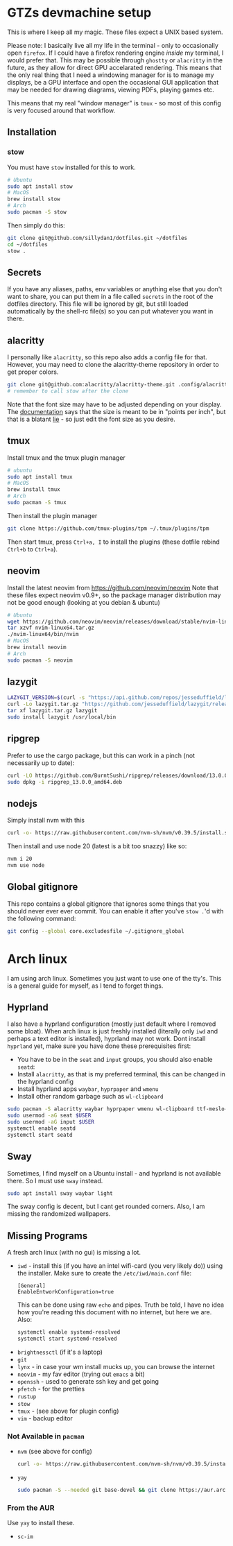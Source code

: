 # GTZs devmachine setup
This is where I keep all my magic. These files expect a UNIX based system.

Please note: I basically live all my life in the terminal - only to occasionally open `firefox`.
If I could have a firefox rendering engine _inside_ my terminal, I would prefer that.
This may be possible through `ghostty` or `alacritty` in the future, as they allow for direct GPU accelarated rendering.
This means that the only real thing that I need a windowing manager for is to manage my displays, be a GPU interface and
open the occasional GUI application that may be needed for drawing diagrams, viewing PDFs, playing games etc.

This means that my real "window manager" is `tmux` - so most of this config is very focused around that workflow.

## Installation

### stow
You must have `stow` installed for this to work.
```sh
# Ubuntu
sudo apt install stow
# MacOS
brew install stow
# Arch
sudo pacman -S stow
```

Then simply do this:
```sh
git clone git@github.com/sillydan1/dotfiles.git ~/dotfiles
cd ~/dotfiles
stow .
```

## Secrets
If you have any aliases, paths, env variables or anything else that you don't want to share, you can put them in a file called `secrets` in the root of the dotfiles directory.
This file will be ignored by git, but still loaded automatically by the shell-rc file(s) so you can put whatever you want in there.

## alacritty
I personally like `alacritty`, so this repo also adds a config file for that. However, you may need to clone the alacritty-theme repository in order to get proper colors.
```sh
git clone git@github.com:alacritty/alacritty-theme.git .config/alacritty/alacritty-theme
# remember to call stow after the clone
```
Note that the font size may have to be adjusted depending on your display.
The [documentation](https://alacritty.org/config-alacritty.html) says that the size is meant to be in "points per inch",
but that is a blatant [lie](https://github.com/alacritty/alacritty/issues/5505) - so just edit the font size as you desire.

## tmux
Install tmux and the tmux plugin manager
```sh
# ubuntu
sudo apt install tmux
# MacOS
brew install tmux
# Arch
sudo pacman -S tmux
```
Then install the plugin manager
```sh
git clone https://github.com/tmux-plugins/tpm ~/.tmux/plugins/tpm
```
Then start tmux, press `Ctrl+a, I` to install the plugins (these dotfile rebind `Ctrl+b` to `Ctrl+a`).

## neovim
Install the latest neovim from https://github.com/neovim/neovim
Note that these files expect neovim v0.9+, so the package manager distribution may not be good enough (looking at you debian & ubuntu)
```sh
# Ubuntu
wget https://github.com/neovim/neovim/releases/download/stable/nvim-linux64.tar.gz
tar xzvf nvim-linux64.tar.gz
./nvim-linux64/bin/nvim
# MacOS
brew install neovim
# Arch
sudo pacman -S neovim
```

## lazygit
```sh
LAZYGIT_VERSION=$(curl -s "https://api.github.com/repos/jesseduffield/lazygit/releases/latest" | grep -Po '"tag_name": "v\K[^"]*')
curl -Lo lazygit.tar.gz "https://github.com/jesseduffield/lazygit/releases/latest/download/lazygit_${LAZYGIT_VERSION}_Linux_x86_64.tar.gz"
tar xf lazygit.tar.gz lazygit
sudo install lazygit /usr/local/bin
```

## ripgrep
Prefer to use the cargo package, but this can work in a pinch (not necessarily up to date):
```sh
curl -LO https://github.com/BurntSushi/ripgrep/releases/download/13.0.0/ripgrep_13.0.0_amd64.deb
sudo dpkg -i ripgrep_13.0.0_amd64.deb
```

## nodejs
Simply install nvm with this
```sh
curl -o- https://raw.githubusercontent.com/nvm-sh/nvm/v0.39.5/install.sh | bash
```

Then install and use node 20 (latest is a bit too snazzy) like so:
```sh
nvm i 20
nvm use node
```

## Global gitignore
This repo contains a global gitignore that ignores some things that you should never ever ever commit.
You can enable it after you've `stow .`'d with the following command:
```sh
git config --global core.excludesfile ~/.gitignore_global
```

# Arch linux
I am using arch linux. Sometimes you just want to use one of the tty's.
This is a general guide for myself, as I tend to forget things.

## Hyprland
I also have a hyprland configuration (mostly just default where I removed some bloat).
When arch linux is just freshly installed (literally only `iwd` and perhaps a text editor is installed), hyprland may not work.
Dont install `hyprland` yet, make sure you have done these prerequisites first:

 - You have to be in the `seat` and `input` groups, you should also enable `seatd`:
 - Install `alacritty`, as that is my preferred terminal, this can be changed in the hyprland config
 - Install hyprland apps `waybar`, `hyprpaper` and `wmenu`
 - Install other random garbage such as `wl-clipboard`

```sh
sudo pacman -S alacritty waybar hyprpaper wmenu wl-clipboard ttf-meslo-nerd
sudo usermod -aG seat $USER
sudo usermod -aG input $USER
systemctl enable seatd
systemctl start seatd
```

## Sway
Sometimes, I find myself on a Ubuntu install - and hyprland is not available there.
So I must use `sway` instead.
```sh
sudo apt install sway waybar light
```
The sway config is decent, but I cant get rounded corners. Also, I am missing the randomized wallpapers.

## Missing Programs
A fresh arch linux (with no gui) is missing a lot.
 - `iwd` - install this (if you have an intel wifi-card (you very likely do)) using the installer.
   Make sure to create the `/etc/iwd/main.conf` file:
   ```
   [General]
   EnableEntworkConfiguration=true
   ```
   This can be done using raw `echo` and pipes.
   Truth be told, I have no idea how you're reading this document with no internet, but here we are.
   Also:
   ```sh
   systemctl enable systemd-resolved
   systemctl start systemd-resolved
   ```
 - `brightnessctl` (if it's a laptop)
 - `git`
 - `lynx` - in case your wm install mucks up, you can browse the internet
 - `neovim` - my fav editor (trying out `emacs` a bit)
 - `openssh` - used to generate ssh key and get going
 - `pfetch` - for the pretties
 - `rustup`
 - `stow`
 - `tmux` - (see above for plugin config)
 - `vim` - backup editor

### Not Available in `pacman`
 - `nvm` (see above for config)
    ```sh
    curl -o- https://raw.githubusercontent.com/nvm-sh/nvm/v0.39.5/install.sh | bash
    ```
 - `yay`
    ```sh
    sudo pacman -S --needed git base-devel && git clone https://aur.archlinux.org/yay-bin.git ~/git/yay-bin && cd ~/git/yay-bin && makepkg -si
    ```

### From the AUR
Use `yay` to install these.
 - `sc-im`
